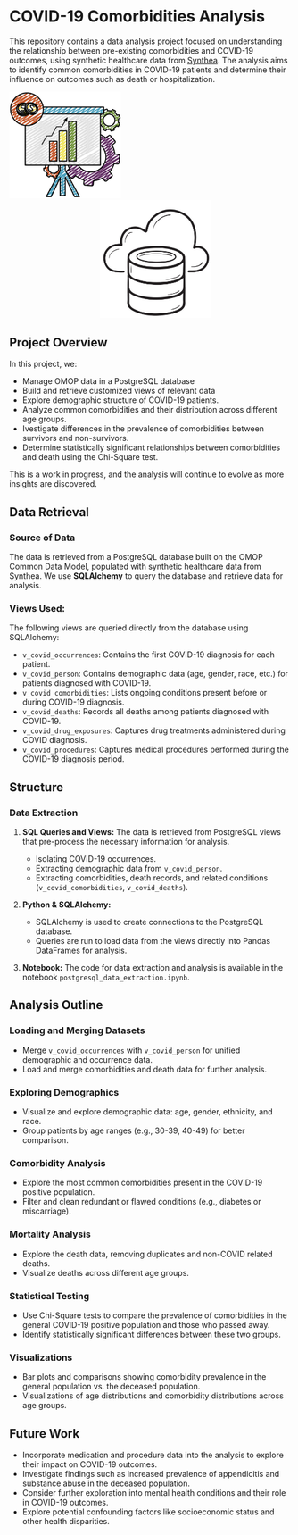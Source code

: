 # COVID-19 Comorbidities Analysis

This repository contains a data analysis project focused on understanding the relationship between pre-existing comorbidities and COVID-19 outcomes, using synthetic healthcare data from [Synthea](https://synthetichealth.github.io/synthea/). The analysis aims to identify common comorbidities in COVID-19 patients and determine their influence on outcomes such as death or hospitalization.

<div align="center">
    <img src="images/stats.png" alt="Person with Stats" width="200" style="margin-right: 400px;" />
    <img src="images/database.png" alt="Database Symbol" width="200" style="margin-left: 20px;" />
</div>




## Project Overview

In this project, we:
- Manage OMOP data in a PostgreSQL database
- Build and retrieve customized views of relevant data
- Explore demographic structure of COVID-19 patients.
- Analyze common comorbidities and their distribution across different age groups.
- Ivestigate differences in the prevalence of comorbidities between survivors and non-survivors.
- Determine statistically significant relationships between comorbidities and death using the Chi-Square test.

This is a work in progress, and the analysis will continue to evolve as more insights are discovered.

## Data Retrieval

### Source of Data
The data is retrieved from a PostgreSQL database built on the OMOP Common Data Model, populated with synthetic healthcare data from Synthea. We use **SQLAlchemy** to query the database and retrieve data for analysis.

### Views Used:
The following views are queried directly from the database using SQLAlchemy:
- `v_covid_occurrences`: Contains the first COVID-19 diagnosis for each patient.
- `v_covid_person`: Contains demographic data (age, gender, race, etc.) for patients diagnosed with COVID-19.
- `v_covid_comorbidities`: Lists ongoing conditions present before or during COVID-19 diagnosis.
- `v_covid_deaths`: Records all deaths among patients diagnosed with COVID-19.
- `v_covid_drug_exposures`: Captures drug treatments administered during COVID diagnosis.
- `v_covid_procedures`: Captures medical procedures performed during the COVID-19 diagnosis period.


## Structure

### Data Extraction
1. **SQL Queries and Views:** The data is retrieved from PostgreSQL views that pre-process the necessary information for analysis.
   - Isolating COVID-19 occurrences.
   - Extracting demographic data from `v_covid_person`.
   - Extracting comorbidities, death records, and related conditions (`v_covid_comorbidities`, `v_covid_deaths`).

2. **Python & SQLAlchemy:**
   - SQLAlchemy is used to create connections to the PostgreSQL database.
   - Queries are run to load data from the views directly into Pandas DataFrames for analysis.

3. **Notebook:** The code for data extraction and analysis is available in the notebook `postgresql_data_extraction.ipynb`.

## Analysis Outline

### Loading and Merging Datasets
- Merge `v_covid_occurrences` with `v_covid_person` for unified demographic and occurrence data.
- Load and merge comorbidities and death data for further analysis.

### Exploring Demographics
- Visualize and explore demographic data: age, gender, ethnicity, and race.
- Group patients by age ranges (e.g., 30-39, 40-49) for better comparison.

### Comorbidity Analysis
- Explore the most common comorbidities present in the COVID-19 positive population.
- Filter and clean redundant or flawed conditions (e.g., diabetes or miscarriage).

### Mortality Analysis
- Explore the death data, removing duplicates and non-COVID related deaths.
- Visualize deaths across different age groups.

### Statistical Testing
- Use Chi-Square tests to compare the prevalence of comorbidities in the general COVID-19 positive population and those who passed away.
- Identify statistically significant differences between these two groups.

### Visualizations
- Bar plots and comparisons showing comorbidity prevalence in the general population vs. the deceased population.
- Visualizations of age distributions and comorbidity distributions across age groups.

## Future Work
- Incorporate medication and procedure data into the analysis to explore their impact on COVID-19 outcomes.
- Investigate findings such as increased prevalence of appendicitis and substance abuse in the deceased population.
- Consider further exploration into mental health conditions and their role in COVID-19 outcomes.
- Explore potential confounding factors like socioeconomic status and other health disparities.
